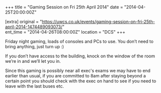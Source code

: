 +++
title = "Gaming Session on Fri 25th April 2014"
date = "2014-04-25T20:00:00Z"

[extra]
original = "https://uwcs.co.uk/events/gaming-session-on-fri-25th-april-2014-1474489093073/"    
ent_time = "2014-04-26T08:00:00Z"
location = "DCS"
+++

Friday night gaming, loads of consoles and PCs to use. You don’t need to bring anything, just turn up :)

If you don’t have access to the building, knock on the window of the room we’re in and we’ll let you in.

Since this gaming is possibly near all exec's exams we may have to end earlier than usual, if you are committed to 8am after staying beyond a certain point you should check with the exec on hand to see if you need to leave with the last buses etc.

